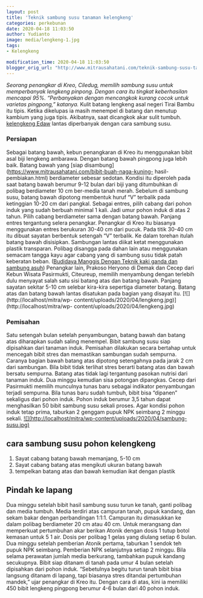 ```yaml
---
layout: post
title: 'Teknik sambung susu tanaman kelengkeng'
categories: perkebunan
date: 2020-04-18 11:03:50
author: Yudianto
image: media/lengkeng-1.jpg
tags:
- Kelengkeng

modification_time: 2020-04-18 11:03:50
blogger_orig_url: "http://www.mitrausahatani.com/teknik-sambung-susu-tanaman-kelengkeng.html"
---
```


_Seorang penangkar di Kreo, Ciledug, memilih sambung susu untuk memperbanyak
lengkeng pinpong. Dengan cara itu tingkat keberhasilan mencapai 95%.
“Perbanyakan dengan mencangkok kurang cocok untuk varietas pingpong,”
katanya._ Kulit batang lengkeng asal negeri Tirai Bambu itu tipis. Ketika
dikelupas ia masih menempel di batang dan menutup kambium yang juga tipis.
Akibatnya, saat dicangkok akar sulit tumbuh. [kelengkeng
Edaw](https://www.mitrausahatani.com/kelebihan-kelengkeng-itoh-edaw.html) lantas
diperbanyak dengan cara sambung susu.

### Persiapan

Sebagai batang bawah, kebun penangkaran di Kreo itu menggunakan bibit asal
biji lengkeng ambarawa. Dengan batang bawah pingpong juga lebih baik. Batang
bawah yang [siap disambung](https://www.mitrausahatani.com/bibit-buah-naga-kuning-
hasil-pembiakan.html) berdiameter sebesar sedotan. Kondisi itu diperoleh pada
saat batang bawah berumur 9-12 bulan dari biji yang ditumbuhkan di polibag
berdiameter 10 cm ber-media tanah merah. Sebelum di sambung susu, batang bawah
dipotong membentuk huruf “V” terbalik pada ketinggian 10-20 cm dari pangkal.
Sebagai entres, pilih cabang dari pohon induk yang sudah berbuah minimal 1
kali. Jadi umur pohon induk di atas 2 tahun. Pilih cabang berdiameter sama
dengan batang bawah. Panjang entres tergantung selera penangkar. Penangkar di
Kreo itu biasanya menggunakan entres berukuran 30-40 cm dari pucuk. Pada titik
30-40 cm itu dibuat sayatan berbentuk setengah “V” terbalik. Ke dalam torehan
itulah batang bawah disisipkan. Sambungan lantas diikat ketat menggunakan
plastik transparan. Polibag disangga pada dahan lain atau menggunakan semacam
tangga kayu agar cabang yang di sambung susu tidak patah keberatan beban.
([Budidaya Manggis Dengan Teknik kaki ganda dan sambung
asuh](https://www.mitrausahatani.com/budidaya-manggis-dengan-teknik-kaki.html))
Penangkar lain, Prakoso Heryono di Demak dan Cecep dari Kebun Wisata
Pasirmukti, Citeureup, memilih menyambung dengan terlebih dulu menyayat salah
satu sisi batang atas dan batang bawah. Panjang sayatan sekitar 5-10 cm
selebar kira-kira sepertiga diameter batang. Batang atas dan batang bawah
lantas disatukan pada bagian yang disayat itu. [![](http://localhost/mitra/wp-
content/uploads/2020/04/lengkeng.jpg)](http://localhost/mitra/wp-
content/uploads/2020/04/lengkeng.jpg)

### Pemisahan

Satu setengah bulan setelah penyambungan, batang bawah dan batang atas
diharapkan sudah saling menempel. Bibit sambung susu siap dipisahkan dari
tanaman induk. Pemisahan dilakukan secara bertahap untuk mencegah bibit stres
dan memastikan sambungan sudah sempurna. Caranya bagian bawah batang atas
dipotong setengahnya pada jarak 2 cm dari sambungan. Bila bibit tidak terlihat
stres berarti batang atas dan bawah bersatu sempurna. Batang atas tidak lagi
tergantung pasokan nutrisi dari tanaman induk. Dua minggu kemudian sisa
potongan dipangkas. Cecep dari Pasirmukti memilih munculnya tunas baru sebagai
indikator penyambungan terjadi sempurna. Bila tunas baru sudah tumbuh, bibit
bisa “dipanen” sekaligus dari pohon induk. Pohon induk berumur 3,5 tahun dapat
menghasilkan 50 bibit sambung susu sekali proses. Agar kondisi pohon induk
tetap prima, taburkan 2 genggam pupuk NPK seimbang 2 minggu sekali.
[![](http://localhost/mitra/wp-content/uploads/2020/04/sambung-
susu.jpg)](http://localhost/mitra/wp-content/uploads/2020/04/sambung-susu.jpg)

## cara sambung susu pohon kelengkeng

  1. Sayat cabang batang bawah memanjang, 5-10 cm
  2. Sayat cabang batang atas mengikuti ukuran batang bawah
  3. tempelkan batang atas dan bawah kemudian ikat dengan plastik

## Pindah ke lapang

Dua minggu setelah bibit hasil sambung susu turun ke tanah, ganti polibag dan
media tumbuh. Media terdiri atas campuran tanah, pupuk kandang, dan sekam
bakar dengan perbandingan 1:1:1. Campuran itu dimasukkan ke dalam polibag
berdiameter 20 cm atau 40 cm. Untuk merangsang dan memperkuat pertumbuhan akar
berikan Atonik dengan dosis 1 tutup botol kemasan untuk 5 1 air. Dosis per
polibag 1 gelas yang diulang setiap 6 bulan. Dua minggu setelah pemberian
Atonik pertama, taburkan 1 sendok teh pupuk NPK seimbang. Pemberian NPK
selanjutnya setiap 2 minggu. Bila selama perawatan jumlah media berkurang,
tambahkan pupuk kandang secukupnya. Bibit siap ditanam di tanah pada umur 4
bulan setelah dipisahkan dari pohon induk. “Sebetulnya begitu turun tanah
bibit bisa langsung ditanam di lapang, tapi biasanya stres ditandai
pertumbuhan mandek,” ujar penangkar di Kreo itu. Dengan cara di atas, kini ia
memiliki 450 bibit lengkeng pingpong berumur 4-6 bulan dari 40 pohon induk.


